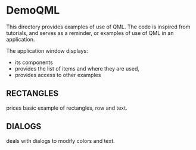 # DemoQML

This directory provides examples of use of QML. 
The code is inspired from tutorials, and serves as a reminder, or examples of use of QML in an application. 

The application window displays:
+ its components
+ provides the list of items and where they are used,
+ provides access to other examples

  

## RECTANGLES 
prices basic example of rectangles, row and text.
  
  
## DIALOGS 
deals with dialogs to modify colors and text.

